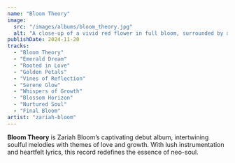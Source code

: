 ```yaml
---
name: "Bloom Theory"
image:
  src: "/images/albums/bloom_theory.jpg"
  alt: "A close-up of a vivid red flower in full bloom, surrounded by a lush green background, emphasizing natural elegance and growth."
publishDate: 2024-11-20
tracks:
  - "Bloom Theory"
  - "Emerald Dream"
  - "Rooted in Love"
  - "Golden Petals"
  - "Vines of Reflection"
  - "Serene Glow"
  - "Whispers of Growth"
  - "Blossom Horizon"
  - "Nurtured Soul"
  - "Final Bloom"
artist: "zariah-bloom"
---
```


**Bloom Theory** is Zariah Bloom’s captivating debut album, intertwining soulful melodies with themes of love and growth. With lush instrumentation and heartfelt lyrics, this record redefines the essence of neo-soul.
